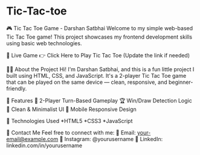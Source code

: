 # Tic-Tac-toe

🎮 Tic Tac Toe Game - Darshan Satbhai
Welcome to my simple web-based Tic Tac Toe game! This project showcases my frontend development skills using basic web technologies.

🔗 Live Game
👉 Click Here to Play Tic Tac Toe
(Update the link if needed)

🧑‍💻 About the Project
Hi! I'm Darshan Satbhai, and this is a fun little project I built using HTML, CSS, and JavaScript. It's a 2-player Tic Tac Toe game that can be played on the same device — clean, responsive, and beginner-friendly.

💼 Features
🧩 2-Player Turn-Based Gameplay
🏆 Win/Draw Detection Logic
🎨 Clean & Minimalist UI
📱 Mobile Responsive Design

🚀 Technologies Used
   *HTML5
   *CSS3
   *JavaScript

📧 Contact Me
Feel free to connect with me:
📩 Email: your-email@example.com
📱 Instagram: @yourusername
💼 LinkedIn: linkedin.com/in/yourusername
